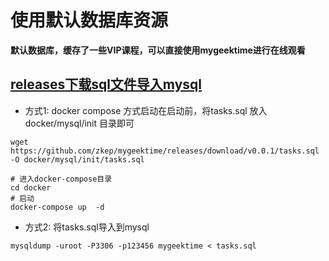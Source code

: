 # 使用默认数据库资源

**默认数据库，缓存了一些VIP课程，可以直接使用mygeektime进行在线观看**


## [releases下载sql文件导入mysql](https://github.com/zkep/mygeektime/releases)


* 方式1: docker compose 方式启动在启动前，将tasks.sql 放入 docker/mysql/init 目录即可
```shell
wget https://github.com/zkep/mygeektime/releases/download/v0.0.1/tasks.sql -O docker/mysql/init/tasks.sql

# 进入docker-compose目录
cd docker
# 启动
docker-compose up  -d
```
* 方式2: 将tasks.sql导入到mysql
```shell
mysqldump -uroot -P3306 -p123456 mygeektime < tasks.sql
```

